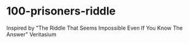 # 100-prisoners-riddle

Inspired by "The Riddle That Seems Impossible Even If You Know The Answer" Veritasium